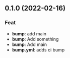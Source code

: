 ## 0.1.0 (2022-02-16)

### Feat

- **bump**: add main
- **bump**: Add something
- **bump**: Add main
- **bump.yml**: adds ci bump
